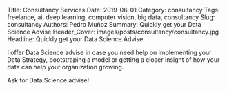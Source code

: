 Title: Consultancy Services
Date: 2019-06-01
Category: consultancy
Tags: freelance, ai, deep learning, computer vision, big data, consultancy
Slug: consultancy
Authors: Pedro Muñoz
Summary: Quickly get your Data Science Advise
Header_Cover: images/posts/consultancy/consultancy.jpg
Headline: Quickly get your Data Science Advise

I offer Data Science advise in case you need help on implementing
your Data Strategy, bootstraping a model or getting a closer insight
of how your data can help your organization growing.

<a style="text-decoration: none" class="btn btn-primary btn-block" href="mailto:pedro.munoz@pedro-munoz.tech">
Ask for Data Science advise!
</a>
